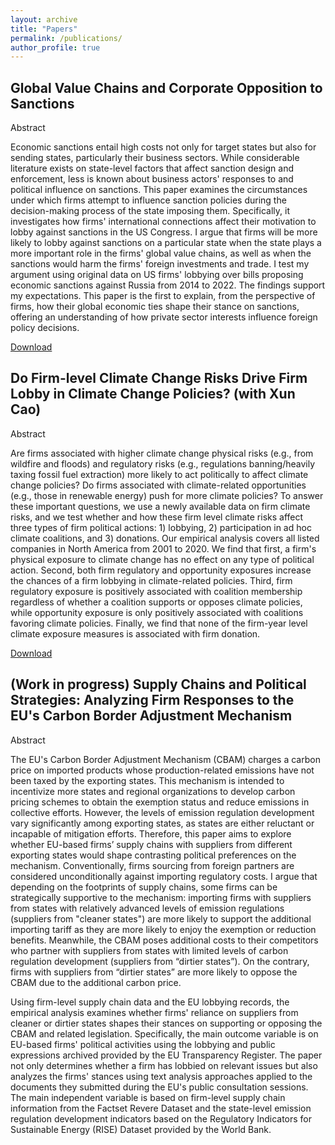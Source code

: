 ```yaml
---
layout: archive
title: "Papers"
permalink: /publications/
author_profile: true
---
```


## Global Value Chains and Corporate Opposition to Sanctions

Abstract

Economic sanctions entail high costs not only for target states but also for sending states, particularly their business sectors. While considerable literature exists on state-level factors that affect sanction design and enforcement, less is known about business actors' responses to and political influence on sanctions. This paper examines the circumstances under which firms attempt to influence sanction policies during the decision-making process of the state imposing them. Specifically, it investigates how firms' international connections affect their motivation to lobby against sanctions in the US Congress. I argue that firms will be more likely to lobby against sanctions on a particular state when the state plays a more important role in the firms' global value chains, as well as when the sanctions would harm the firms' foreign investments and trade. I test my argument using original data on US firms' lobbying over bills proposing economic sanctions against Russia from 2014 to 2022. The findings support my expectations. This paper is the first to explain, from the perspective of firms, how their global economic ties shape their stance on sanctions, offering an understanding of how private sector interests influence foreign policy decisions.


[Download](https://www.dropbox.com/scl/fi/oq5hb4phyc7939x0x7ns6/GVC_Sanction_Lingbo.pdf?rlkey=69xf38kyf48cjs4my2vqd8zey&st=gnxmsnap&dl=0)

## Do Firm-level Climate Change Risks Drive Firm Lobby in Climate Change Policies? (with Xun Cao)


Abstract

Are firms associated with higher climate change physical risks (e.g., from wildfire and floods) and regulatory risks (e.g., regulations banning/heavily taxing fossil fuel extraction) more likely to act politically to affect climate change policies? Do firms associated with climate-related opportunities (e.g., those in renewable energy) push for more climate policies? To answer these important questions, we use a newly available data on firm climate risks, and we test whether and how these firm level climate risks affect three types of firm political actions: 1) lobbying, 2) participation in ad hoc climate coalitions, and 3) donations. Our empirical analysis covers all listed companies in North America from 2001 to 2020. We find that first, a firm's physical exposure to climate change has no effect on any type of political action. Second, both firm regulatory and opportunity exposures increase the chances of a firm lobbying in climate-related policies. Third, firm regulatory exposure is positively associated with coalition membership regardless of whether a coalition supports or opposes climate policies, while opportunity exposure is only positively associated with coalitions favoring climate policies. Finally, we find that none of the firm-year level climate exposure measures is associated with firm donation.  

[Download](https://www.dropbox.com/scl/fi/c5irbg8pad9tz3y8y9ryj/firm_risks_and_climate_political_actions-1.pdf?rlkey=rpktndo6cay9t2dzhl4pg9l0x&st=s9pm0xnv&dl=0)

## (Work in progress) Supply Chains and Political Strategies: Analyzing Firm Responses to the EU's Carbon Border Adjustment Mechanism


Abstract

The EU's Carbon Border Adjustment Mechanism (CBAM) charges a carbon price on imported products whose production-related emissions have not been taxed by the exporting states. This mechanism is intended to incentivize more states and regional organizations to develop carbon pricing schemes to obtain the exemption status and reduce emissions in collective efforts. However, the levels of emission regulation development vary significantly among exporting states, as states are either reluctant or incapable of mitigation efforts. Therefore, this paper aims to explore whether EU-based firms’ supply chains with suppliers from different exporting states would shape contrasting political preferences on the mechanism. Conventionally, firms sourcing from foreign partners are considered unconditionally against importing regulatory costs. I argue that depending on the footprints of supply chains, some firms can be strategically supportive to the mechanism: importing firms with suppliers from states with relatively advanced levels of emission regulations (suppliers from "cleaner states") are more likely to support the additional importing tariff as they are more likely to enjoy the exemption or reduction benefits. Meanwhile, the CBAM poses additional costs to their competitors who partner with suppliers from states with limited levels of carbon regulation development (suppliers from “dirtier states”). On the contrary, firms with suppliers from “dirtier states” are more likely to oppose the CBAM due to the additional carbon price. 

Using firm-level supply chain data and the EU lobbying records, the empirical analysis examines whether firms' reliance on suppliers from cleaner or dirtier states shapes their stances on supporting or opposing the CBAM and related legislation. Specifically, the main outcome variable is on EU-based firms' political activities using the lobbying and public expressions archived provided by the EU Transparency Register. The paper not only determines whether a firm has lobbied on relevant issues but also analyzes the firms' stances using text analysis approaches applied to the documents they submitted during the EU's public consultation sessions. The main independent variable is based on firm-level supply chain information from the Factset Revere Dataset and the state-level emission regulation development indicators based on the Regulatory Indicators for Sustainable Energy (RISE) Dataset provided by the World Bank. 



